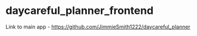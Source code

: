 # daycareful_planner_frontend

Link to main app - https://github.com/JimmieSmith1222/daycareful_planner
